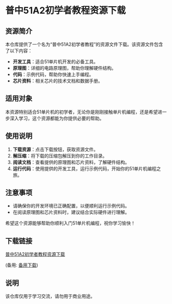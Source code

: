 # 普中51A2初学者教程资源下载

## 资源简介

本仓库提供了一个名为“普中51A2初学者教程”的资源文件下载。该资源文件包含了以下内容：

- **开发工具**：适合51单片机开发的必备工具。
- **原理图**：详细的电路原理图，帮助你理解硬件结构。
- **代码**：示例代码，帮助你快速上手编程。
- **芯片资料**：相关芯片的技术文档和数据手册。

## 适用对象

本资源特别适合51单片机的初学者，无论你是刚刚接触单片机编程，还是希望进一步深入学习，这个资源都能为你提供必要的帮助。

## 使用说明

1. **下载资源**：点击下载按钮，获取资源文件。
2. **解压缩**：将下载的压缩包解压到你的工作目录。
3. **阅读文档**：查看提供的原理图和芯片资料，了解硬件结构。
4. **运行代码**：使用提供的开发工具，运行示例代码，开始你的51单片机编程之旅。

## 注意事项

- 请确保你的开发环境已正确配置，以便顺利运行示例代码。
- 在阅读原理图和芯片资料时，建议结合实际硬件进行理解。

希望这个资源能够帮助你顺利入门51单片机编程，祝你学习愉快！

## 下载链接
[普中51A2初学者教程资源下载](https://pan.quark.cn/s/b6a0eb6ea738) 

(备用: [备用下载](https://pan.baidu.com/s/1Mz5BcSWGpdakb7KLjPwqVA?pwd=1234))

## 说明

该仓库仅用于学习交流，请勿用于商业用途。
